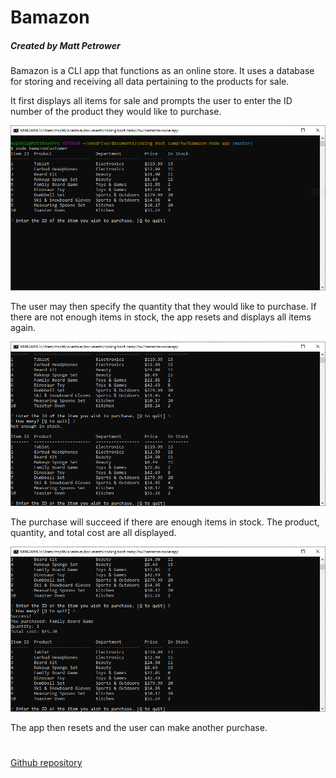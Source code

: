 # Bamazon
##### Created by Matt Petrower

Bamazon is a CLI app that functions as an online store. It uses a database for storing and receiving all data pertaining to the products for sale.

It first displays all items for sale and prompts the user to enter the ID number of the product they would like to purchase.

![Items for Sale](https://raw.githubusercontent.com/msp9612/bamazon-node-app/master/images/bamForSale.PNG "Items for Sale")

The user may then specify the quantity that they would like to purchase. If there are not enough items in stock, the app resets and displays all items again.

![Not Enough in Stock](https://raw.githubusercontent.com/msp9612/bamazon-node-app/master/images/bamNotEnough.PNG "Not Enough in Stock")

The purchase will succeed if there are enough items in stock. The product, quantity, and total cost are all displayed.

![Success](https://raw.githubusercontent.com/msp9612/bamazon-node-app/master/images/bamSuccess.PNG "Success")

The app then resets and the user can make another purchase.

# 

[Github repository](https://github.com/msp9612/bamazon-node-app)